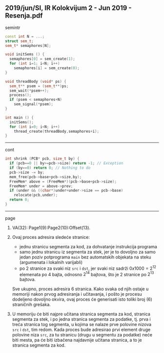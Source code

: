 2019/jun/SI, IR Kolokvijum 2 - Jun 2019 - Resenja.pdf
--------------------------------------------------------------------------------
semintr
```cpp
const int N = ...;
struct sem_t;
sem_t* semaphores[N];

void initSems () {
  semaphores[0] = sem_create(1);
  for (int i=1; i<N; i++)
    semaphores[i] = sem_create(0);
}

void threadBody (void* ps) {
  sem_t** psem = (sem_t**)ps;
  sem_wait(*psem++);
  process();
  if (psem < semaphores+N)
    sem_signal(*psem);
}

int main () {
  initSems();
  for (int i=0; i<N; i++)
    thread_create(threadBody,semaphores+i);
}
```

--------------------------------------------------------------------------------
cont
```cpp
int shrink (PCB* pcb, size_t by) {
  if (pcb==0 || by>=pcb->size) return -1; // Exception
  if (by==0) return 0; // Nothing to do
  pcb->size -= by;
  mem_free(pcb->base+pcb->size,by);
  FreeMem* above = (FreeMem*)(pcb->base+pcb->size);
  FreeMem* under = above->prev;
  if (under && ((char*)under+under->size == pcb->base)
    relocate(pcb,under);
  return 0;
}
```
--------------------------------------------------------------------------------
page
1. VA(32): Page1(9):Page2(10):Offset(13).
2. Ovaj proces adresira sledeće stranice:
   - jednu stranicu segmenta za kod, za dohvatanje instrukcija programa
   - samo jednu stranicu iz segmenta za stek, jer je to dovoljno za samo jedan poziv potprograma `main` bez automatskih objekata na steku (argumenata i lokalnih varijabli)
   - po 2 stranice za svaki niz `src` i `dst`, jer svaki niz sadrži $0x1000=2^{12}$ elemenata po 4 bajta, odnosno $2^{14}$ bajtova, što je 2 stranice po $2^{13}$ bajtova.
   
   Sve ukupno, proces adresira 6 stranica. Kako svaka od njih ostaje u memoriji nakon prvog
adresiranja i učitavanja, i pošto je procesu dodeljeno dovoljno okvira, ovaj proces će
generisati isto toliki broj (6) straničnih grešaka.
3. U memoriju će biti najpre učitana stranica segmenta za kod, stranica segmenta za stek, i
po jedna stranica segmenta za podatke, tj. prva i treća stranica tog segmenta, u kojima se
nalaze prve polovine nizova `src` i `dst`, tim redom. Kada proces bude adresirao prvi element
druge polovine niza `src`, za tu stranicu (drugu u segmentu za podatke) neće biti mesta, pa će
biti izbačena najdavnije učitana stranica, a to je stranica segmenta za kod.
